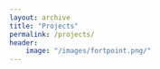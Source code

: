 ```yaml
---
layout: archive
title: "Projects"
permalink: /projects/
header:
    image: "/images/fortpoint.png/"
---
```

